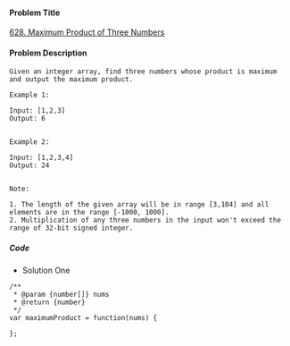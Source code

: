 #### Problem Title
[628. Maximum Product of Three Numbers](https://leetcode.com/problems/maximum-product-of-three-numbers/)
#### Problem Description
```
Given an integer array, find three numbers whose product is maximum and output the maximum product.

Example 1:

Input: [1,2,3]
Output: 6
 

Example 2:

Input: [1,2,3,4]
Output: 24
 

Note:

1. The length of the given array will be in range [3,104] and all elements are in the range [-1000, 1000].
2. Multiplication of any three numbers in the input won't exceed the range of 32-bit signed integer.

```

##### Code

- Solution One
```
/**
 * @param {number[]} nums
 * @return {number}
 */
var maximumProduct = function(nums) {
    
};
```
